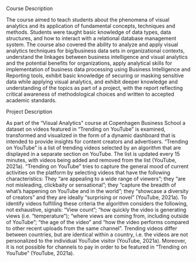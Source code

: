 Course Description

The course aimed to teach students about the phenomena of visual analytics and its application of fundamental concepts, techniques and methods. Students were taught basic knowledge of data types, data structures, and how to interact with a relational database management system. The course also covered the ability to analyze and apply visual analytics techniques for big/business data sets in organizational contexts, understand the linkages between business intelligence and visual analytics and the potential benefits for organizations, apply analytical skills for implementation of business data processing using Business Intelligence and Reporting tools, exhibit basic knowledge of securing or masking sensitive data while applying visual analytics, and exhibit deeper knowledge and understanding of the topics as part of a project, with the report reflecting critical awareness of methodological choices and written to accepted academic standards.

Project Description

As part of the “Visual Analytics” course at Copenhagen Business School a dataset on videos featured in “Trending on YouTube” is examined, transformed and visualized in the form of a dynamic dashboard that is intended to provide insights for content creators and advertisers.
“Trending on YouTube” is a list of trending videos selected by an algorithm that are displayed in a separate section on YouTube. The list is updated every 15 minutes, with videos being added and removed from the list (YouTube, 2021a). “Trending on YouTube” tries to capture the general mood of current activities on the platform by selecting videos that have the following characteristics: They “are appealing to a wide range of viewers”; they “are not misleading, clickbaity or sensational”; they “capture the breadth of what’s happening on YouTube and in the world”; they “showcase a diversity of creators” and they are ideally “surprising or novel” (YouTube, 2021a). To identify videos fulfilling these criteria the algorithm considers the following, not exhaustive, signals: “View count”; “how quickly the video is generating views (i.e. “temperature”); “where views are coming from, including outside of YouTube”; “the age of the video” and “how the video performs compared to other recent uploads from the same channel”. Trending videos differ between countries, but are identical within a country, i.e. the videos are not personalized to the individual YouTube visitor (YouTube, 2021a). Moreover, it is not possible for channels to pay in order to be featured in “Trending on YouTube” (YouTube, 2021a).
